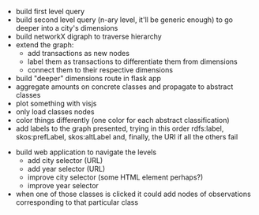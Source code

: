 + build first level query
+ build second level query (n-ary level, it'll be generic enough) to go deeper
  into a city's dimensions
+ build networkX digraph to traverse hierarchy
+ extend the graph:
  + add transactions as new nodes
  + label them as transactions to differentiate them from dimensions
  + connect them to their respective dimensions
+ build "deeper" dimensions route in flask app
+ aggregate amounts on concrete classes and propagate to abstract classes
+ plot something with visjs
+ only load classes nodes
+ color things differently (one color for each abstract classification)
+ add labels to the graph presented, trying in this order rdfs:label,
  skos:prefLabel, skos:altLabel and, finally, the URI if all the others fail
- build web application to navigate the levels
    + add city selector (URL)
    + add year selector (URL)
    - improve city selector (some HTML element perhaps?)
    - improve year selector
- when one of those classes is clicked it could add nodes of observations
  corresponding to that particular class

